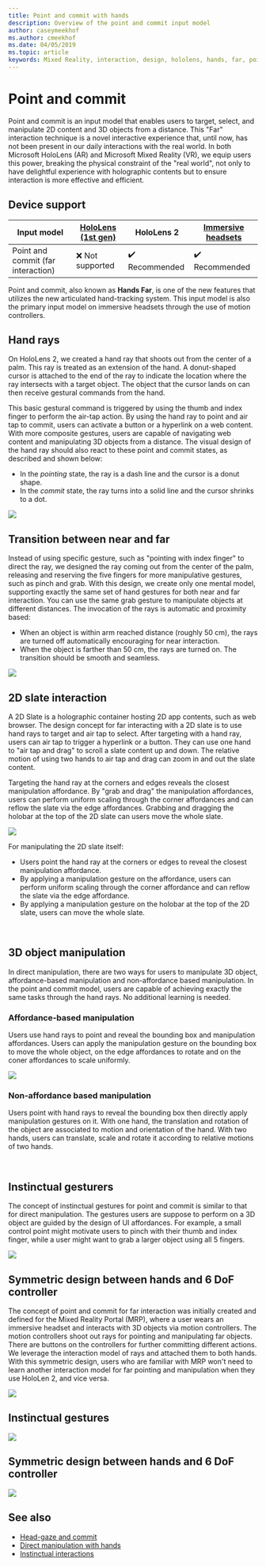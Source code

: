 ```yaml
---
title: Point and commit with hands
description: Overview of the point and commit input model
author: caseymeekhof
ms.author: cmeekhof
ms.date: 04/05/2019
ms.topic: article
keywords: Mixed Reality, interaction, design, hololens, hands, far, point and commit 
---
```


# Point and commit

Point and commit is an input model that enables users to target, select, and manipulate 2D content and 3D objects from a distance. This "Far" interaction technique is a novel interactive experience that, until now, has not been present in our daily interactions with the real world. In both Microsoft HoloLens (AR) and Microsoft Mixed Reality (VR), we equip users this power, breaking the physical constraint of the "real world", not only to have delightful experience with holographic contents but to ensure interaction is more effective and efficient.

## Device support

Input model | [HoloLens (1st gen)](https://docs.microsoft.com/en-us/windows/mixed-reality/hololens-hardware-details) | HoloLens 2 | [Immersive headsets](https://docs.microsoft.com/en-us/windows/mixed-reality/immersive-headset-hardware-details) |
| ---------| -----| ----- | ---------|
Point and commit (far interaction) | ❌ Not supported | ✔️ Recommended | ✔️ Recommended

Point and commit, also known as **Hands Far**, is one of the new features that utilizes the new articulated hand-tracking system. This input model is also the primary input model on immersive headsets through the use of motion controllers.

## Hand rays

On HoloLens 2, we created a hand ray that shoots out from the center of a palm. This ray is treated as an extension of the hand. A donut-shaped cursor is attached to the end of the ray to indicate the location where the ray intersects with a target object. The object that the cursor lands on can then receive gestural commands from the hand.

This basic gestural command is triggered by using the thumb and index finger to perform the air-tap action. By using the hand ray to point and air tap to commit, users can activate a button or a hyperlink on a web content. With more composite gestures, users are capable of navigating web content and manipulating 3D objects from a distance. The visual design of the hand ray should also react to these point and commit states, as described and shown below: 

* In the *pointing* state, the ray is a dash line and the cursor is a donut shape.
* In the *commit* state, the ray turns into a solid line and the cursor shrinks to a dot.

![](images/Hand-Rays-720px.jpg)

## Transition between near and far

Instead of using specific gesture, such as "pointing with index finger" to direct the ray, we designed the ray coming out from the center of the palm, releasing and reserving the five fingers for more manipulative gestures, such as pinch and grab. With this design, we create only one mental model, supporting exactly the same set of hand gestures for both near and far interaction. You can use the same grab gesture to manipulate objects at different distances. The invocation of the rays is automatic and proximity based:

*  When an object is within arm reached distance (roughly 50 cm), the rays are turned off automatically encouraging for near interaction.
*  When the object is farther than 50 cm, the rays are turned on. The transition should be smooth and seamless.

![](images/Transition-Between-Near-And-Far-720px.jpg)

## 2D slate interaction

A 2D Slate is a holographic container hosting 2D app contents, such as web browser. The design concept for far interacting with a 2D slate is to use hand rays to target and air tap to select. After targeting with a hand ray, users can air tap to trigger a hyperlink or a button. They can use one hand to "air tap and drag" to scroll a slate content up and down. The relative motion of using two hands to air tap and drag can zoom in and out the slate content.

Targeting the hand ray at the corners and edges reveals the closest manipulation affordance. By "grab and drag" the manipulation affordances, users can perform uniform scaling through the corner affordances and can reflow the slate via the edge affordances. Grabbing and dragging the holobar at the top of the 2D slate can users move the whole slate.

![](images/2D-Slate-Interaction-Far-720px.jpg)

For manipulating the 2D slate itself:<br>

* Users point the hand ray at the corners or edges to reveal the closest manipulation affordance. 
* By applying a manipulation gesture on the affordance, users can perform uniform scaling through the corner affordance and can reflow the slate via the edge affordance. 
* By applying a manipulation gesture on the holobar at the top of the 2D slate, users can move the whole slate.<br>

<br>

## 3D object manipulation

In direct manipulation, there are two ways for users to manipulate 3D object, affordance-based manipulation and non-affordance based manipulation. In the point and commit model, users are capable of achieving exactly the same tasks through the hand rays. No additional learning is needed.<br>

### Affordance-based manipulation
Users use hand rays to point and reveal the bounding box and manipulation affordances. Users can apply the manipulation gesture on the bounding box to move the whole object, on the edge affordances to rotate and on the coner affordances to scale uniformly. <br>

![](images/3D-Object-Manipulation-Far-720px.jpg) <br>


### Non-affordance based manipulation
Users point with hand rays to reveal the bounding box then directly apply manipulation gestures on it. With one hand, the translation and rotation of the object are associated to motion and orientation of the hand. With two hands, users can translate, scale and rotate it according to relative motions of two hands.<br>

<br>

## Instinctual gesturers
The concept of instinctual gestures for point and commit is similar to that for direct manipulation. The gestures users are suppose to perform on a 3D object are guided by the design of UI affordances. For example, a small control point might motivate users to pinch with their thumb and index finger, while a user might want to grab a larger object using all 5 fingers.

![](images/Instinctual-Gestures-Far-720px.jpg)<br>

## Symmetric design between hands and 6 DoF controller 
The concept of point and commit for far interaction was initially created and defined for the Mixed Reality Portal (MRP), where a user wears an immersive headset and interacts with 3D objects via motion controllers. The motion controllers shoot out rays for pointing and manipulating far objects. There are buttons on the controllers for further committing different actions. We leverage the interaction model of rays and attached them to both hands. With this symmetric design, users who are familiar with MRP won't need to learn another interaction model for far pointing and manipulation when they use HoloLen 2, and vice versa.    

![](images/Symmetric-Design-For-Rays-720px.jpg)<br>

## Instinctual gestures

![](images/Instinctual-Gestures-Far-720px.jpg)

## Symmetric design between hands and 6 DoF controller

![](images/Symmetric-Design-For-Rays-720px.jpg)

## See also
* [Head-gaze and commit](gaze-and-commit.md)
* [Direct manipulation with hands](direct-manipulation.md)
* [Instinctual interactions](interaction-fundamentals.md)

